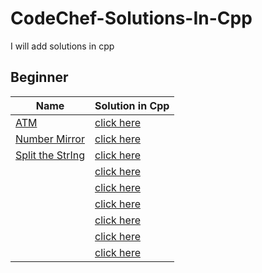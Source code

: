 # CodeChef-Solutions-In-Cpp
I will add solutions in cpp

## Beginner
|Name|Solution in Cpp|
|---|---|
|[ATM](https://www.codechef.com/problems/HS08TEST)|[click here](https://github.com/arpit456jain/CodeChef-Solutions-In-Cpp/blob/master/Beginner/ATM.cpp)||
|[Number Mirror](https://www.codechef.com/problems/START01)|[click here](https://github.com/arpit456jain/CodeChef-Solutions-In-Cpp/blob/master/Beginner/Number_Mirror.cpp)|
| [Split the StrIng](https://www.codechef.com/problems/SPLITIT) |[click here](https://github.com/arpit456jain/CodeChef-Solutions-In-Cpp/blob/master/Beginner/Split_the_String.cpp)|
| []() |[click here]()|
| []() |[click here]()|
| []() |[click here]()|
| []() |[click here]()|
| []() |[click here]()|
| []() |[click here]()|
